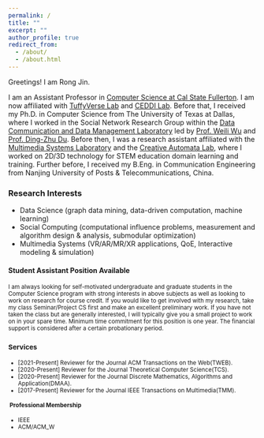 ```yaml
---
permalink: /
title: ""
excerpt: ""
author_profile: true
redirect_from: 
  - /about/
  - /about.html
---
```

Greetings! I am Rong Jin.

I am an Assistant Professor in [Computer Science at Cal State Fullerton](http://www.fullerton.edu/ecs/cs/). I am now affiliated with [TuffyVerse Lab](https://tuffyverse.com/tuffyverse-lab) and [CEDDI Lab](https://www.sampsonakwafuo.com/ceddi-lab). Before that,
I received my Ph.D. in Computer Science from The University of Texas at Dallas, where I worked in the Social Network Research Group within the [Data Communication and Data Management Laboratory](https://theory.utdallas.edu/) led by [Prof. Weili Wu](https://personal.utdallas.edu/~weiliwu/) and [Prof. Ding-Zhu Du](https://personal.utdallas.edu/~dzdu/). Before then, I was a research assistant affiliated with the [Multimedia Systems Laboratory](http://cs.utdallas.edu/multimedialab/) and the [Creative Automata Lab](https://atec.utdallas.edu/content/creative-automata-lab/), where I worked on 2D/3D technology for STEM education domain learning and training. Further before, I received my B.Eng. in Communication Engineering from Nanjing University of Posts & Telecommunications, China.

### Research Interests
* Data Science (graph data mining, data-driven computation, machine learning)
* Social Computing (computational influence problems, measurement and algorithm design & analysis, submodular optimization)
* Multimedia Systems (VR/AR/MR/XR applications, QoE, Interactive modeling & simulation)

#### Student Assistant Position Available
<p><small> I am always looking for self-motivated undergraduate and graduate students in the Computer Science program with strong interests in above subjects as well as looking to work on research for course credit. If you would like to get involved with my research, take my class Seminar/Project CS first and make an excellent preliminary work. If you have not taken the class but are generally interested, I will typically give you a small project to work on in your spare time. Minimum time commitment for this position is one year. The financial support is considered after a certain probationary period. 

### Services
<!-- * [2021-Present] Reviewer for the Journal ACM Transactions on Social Computing(TSC).-->
* [2021-Present] Reviewer for the Journal ACM Transactions on the Web(TWEB).
* [2020-Present] Reviewer for the Journal Theoretical Computer Science(TCS).
* [2020-Present] Reviewer for the Journal Discrete Mathematics, Algorithms and Application(DMAA).
* [2017-Present] Reviewer for the Journal IEEE Transactions on Multimedia(TMM).

#### &nbsp;Professional Membership
  * IEEE
  * ACM/ACM_W

